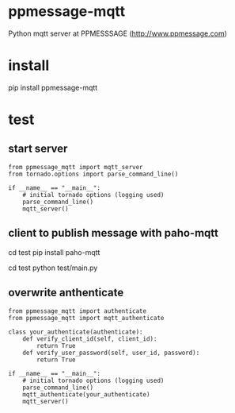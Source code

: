 # ppmessage-mqtt
Python mqtt server at PPMESSSAGE (http://www.ppmessage.com)

# install
pip install ppmessage-mqtt

# test

## start server
```
from ppmessage_mqtt import mqtt_server
from tornado.options import parse_command_line()

if __name__ == "__main__":
    # initial tornado options (logging used)
    parse_command_line()
    mqtt_server()
```

## client to publish message with paho-mqtt
cd test
pip install paho-mqtt

cd test
python test/main.py


## overwrite anthenticate
```
from ppmessage_mqtt import authenticate
from ppmessage_mqtt import mqtt_authenticate

class your_authenticate(authenticate):
    def verify_client_id(self, client_id):
        return True
    def verify_user_password(self, user_id, password):
        return True

if __name__ == "__main__":
    # initial tornado options (logging used)
    parse_command_line()
    mqtt_authenticate(your_authenticate)
    mqtt_server()
```    
